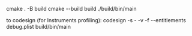 cmake . -B build
cmake --build build
./build/bin/main

to codesign (for Instruments profiling):
codesign -s - -v -f --entitlements debug.plist build/bin/main